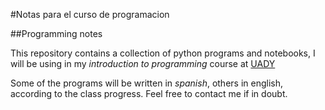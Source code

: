 #Notas para el curso de programacion

##Programming notes

This repository contains a collection of python programs and notebooks, I will be using in my *introduction to programming* course at [UADY](http://www.matematicas.uady.mx/)

Some of the programs will be written in *spanish*, others in english, according to the class progress. Feel free to contact me if in doubt.
